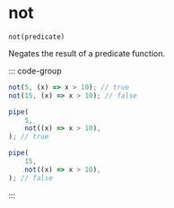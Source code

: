 # not

`not(predicate)`

Negates the result of a predicate function.

::: code-group

```ts [data-first]
not(5, (x) => x > 10); // true
not(15, (x) => x > 10); // false
```

```ts [data-last]
pipe(
    5,
    not((x) => x > 10),
); // true

pipe(
    15,
    not((x) => x > 10),
); // false
```

:::
